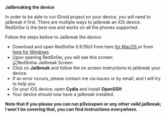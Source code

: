 <p> <b>Jailbreaking the device </b></p>

In order to be able to run iDroid project on your device, you will need to jailbreak it first. There are multiple ways to jailbreak an iOS device. RedSn0w is the best one and works on all the phones supported.

Follow the steps bellow to Jailbreak the device:
<ul>
<li> Download and open RedSn0w 0.9.15b3 from here <a href = "https://sites.google.com/a/iphone-dev.com/files/home/redsn0w_mac_0.9.15b3.zip?attredirects=0&d=1">for MacOS </a> or from <a href = "https://sites.google.com/a/iphone-dev.com/files/home/redsn0w_win_0.9.15b3.zip?attredirects=0&d=1">here for Windows</a></li>
  <li> Upon opening RedSn0w, you will see this screen: </li>
  <img alt="RedSn0w Jailbreak Screen" src="https://www.theiphonewiki.com/w/images/thumb/6/6a/Redsn0w.png/300px-Redsn0w.png"</img>
  <li> Click on <b>Jailbreak</b> and follow the on screen instructions to jailbreak your device.</li>
  <li> If an error occurs, please contact me via issues or by email, and I will try to help you</li>
  <li> On your iOS device, open <b>Cydia</b> and install <b>OpenSSH</b> </li>
  <li> Your device should now have a jailbreak installed. </li>
</ul>

<b>Note that if you please you can run p0sixspwn or any other valid jailbreak; I won't be covering that, you can find instructions everywhere.</b>
